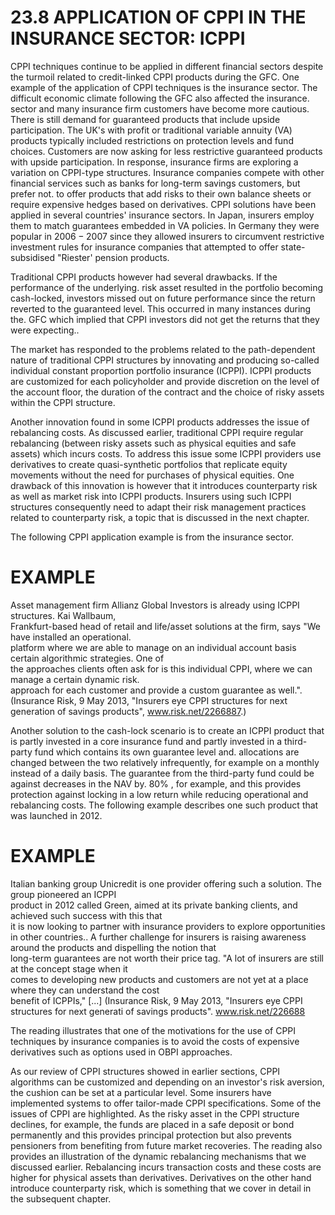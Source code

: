 # 23.8 APPLICATION OF CPPI IN THE INSURANCE SECTOR: ICPPI  

CPPI techniques continue to be applied in different financial sectors despite the turmoil related to credit-linked CPPI products during the GFC. One example of the application of CPPI techniques is the insurance sector. The difficult economic climate following the GFC also affected the insurance. sector and many insurance firm customers have become more cautious. There is still demand for guaranteed products that include upside participation. The UK's with profit or traditional variable annuity (VA) products typically included restrictions on protection levels and fund choices. Customers are now asking for less restrictive guaranteed products with upside participation. In response, insurance firms are exploring a variation on CPPI-type structures. Insurance companies compete with other financial services such as banks for long-term savings customers, but prefer not. to offer products that add risks to their own balance sheets or require expensive hedges based on derivatives. CPPI solutions have been applied in several countries' insurance sectors. In Japan, insurers employ them to match guarantees embedded in VA policies. In Germany they were popular in $2006{-}2007$ since they allowed insurers to circumvent restrictive investment rules for insurance companies that attempted to offer state-subsidised "Riester' pension products.  

Traditional CPPI products however had several drawbacks. If the performance of the underlying. risk asset resulted in the portfolio becoming cash-locked, investors missed out on future performance since the return reverted to the guaranteed level. This occurred in many instances during the. GFC which implied that CPPI investors did not get the returns that they were expecting..  

The market has responded to the problems related to the path-dependent nature of traditional CPPI structures by innovating and producing so-called individual constant proportion portfolio insurance (ICPPI). ICPPI products are customized for each policyholder and provide discretion on the level of the account floor, the duration of the contract and the choice of risky assets within the CPPI structure.  

Another innovation found in some ICPPI products addresses the issue of rebalancing costs. As discussed earlier, traditional CPPI require regular rebalancing (between risky assets such as physical equities and safe assets) which incurs costs. To address this issue some ICPPI providers use derivatives to create quasi-synthetic portfolios that replicate equity movements without the need for purchases of physical equities. One drawback of this innovation is however that it introduces counterparty risk as well as market risk into ICPPI products. Insurers using such ICPPI structures consequently need to adapt their risk management practices related to counterparty risk, a topic that is discussed in the next chapter.  

The following CPPI application example is from the insurance sector.  

# EXAMPLE  

Asset management firm Allianz Global Investors is already using ICPPI structures. Kai Wallbaum,   
Frankfurt-based head of retail and life/asset solutions at the firm, says "We have installed an operational.   
platform where we are able to manage on an individual account basis certain algorithmic strategies. One of   
the approaches clients often ask for is this individual CPPI, where we can manage a certain dynamic risk.   
approach for each customer and provide a custom guarantee as well.". (Insurance Risk, 9 May 2013, "Insurers eye CPPI structures for next generation of savings products", www.risk.net/2266887.)  

Another solution to the cash-lock scenario is to create an ICPPI product that is partly invested in a core insurance fund and partly invested in a third-party fund which contains its own guarantee level and. allocations are changed between the two relatively infrequently, for example on a monthly instead of a daily basis. The guarantee from the third-party fund could be against decreases in the NAV by. $80\%$ , for example, and this provides protection against locking in a low return while reducing operational and rebalancing costs. The following example describes one such product that was launched in 2012.  

# EXAMPLE  

Italian banking group Unicredit is one provider offering such a solution. The group pioneered an ICPPI   
product in 2012 called Green, aimed at its private banking clients, and achieved such success with this that   
it is now looking to partner with insurance providers to explore opportunities in other countries.. A further challenge for insurers is raising awareness around the products and dispelling the notion that   
long-term guarantees are not worth their price tag. "A lot of insurers are still at the concept stage when it   
comes to developing new products and customers are not yet at a place where they can understand the cost  
benefit of ICPPIs," [...] (Insurance Risk, 9 May 2013, "Insurers eye CPPI structures for next generati of savings products". www.risk.net/226688  

The reading illustrates that one of the motivations for the use of CPPI techniques by insurance companies is to avoid the costs of expensive derivatives such as options used in OBPI approaches.  

As our review of CPPI structures showed in earlier sections, CPPI algorithms can be customized and depending on an investor's risk aversion, the cushion can be set at a particular level. Some insurers have implemented systems to offer tailor-made CPPI specifications. Some of the issues of CPPI are highlighted. As the risky asset in the CPPI structure declines, for example, the funds are placed in a safe deposit or bond permanently and this provides principal protection but also prevents pensioners from benefiting from future market recoveries. The reading also provides an illustration of the dynamic rebalancing mechanisms that we discussed earlier. Rebalancing incurs transaction costs and these costs are higher for physical assets than derivatives. Derivatives on the other hand introduce counterparty risk, which is something that we cover in detail in the subsequent chapter.  
